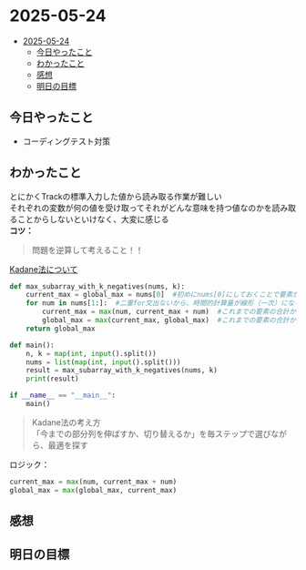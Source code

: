 # 2025-05-24
- [2025-05-24](#2025-05-24)
  - [今日やったこと](#今日やったこと)
  - [わかったこと](#わかったこと)
  - [感想](#感想)
  - [明日の目標](#明日の目標)
## 今日やったこと  
- コーディングテスト対策
## わかったこと  
とにかくTrackの標準入力した値から読み取る作業が難しい  
それぞれの変数が何の値を受け取ってそれがどんな意味を持つ値なのかを読み取ることからしないといけなく、大変に感じる  
<b>コツ：</b>  
>問題を逆算して考えること！！  

<ins>Kadane法について</ins>  
```python
def max_subarray_with_k_negatives(nums, k):
    current_max = global_max = nums[0]  #初めにnums[0]にしておくことで要素が負の数でも対応可能  
    for num in nums[1:]:  #二重for文出ないから、時間的計算量が線形（一次）になる  
        current_max = max(num, current_max + num)  #これまでの要素の合計か次の要素のどちらが大きいか
        global_max = max(current_max, global_max)  #これまでの要素の合計か全体の最大の合計か
    return global_max

def main():
    n, k = map(int, input().split())
    nums = list(map(int, input().split()))
    result = max_subarray_with_k_negatives(nums, k)
    print(result)

if __name__ == "__main__":
    main()
```  
>Kadane法の考え方  
>「今までの部分列を伸ばすか、切り替えるか」を毎ステップで選びながら、最適を探す  

ロジック：
```python
current_max = max(num, current_max + num)
global_max = max(global_max, current_max)
```  


## 感想  

## 明日の目標  
